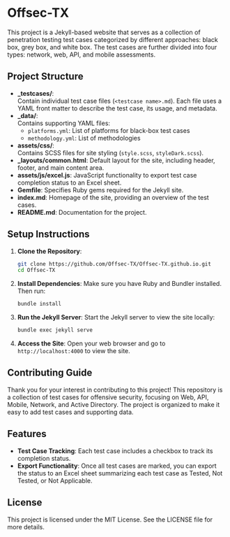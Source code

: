 # Offsec-TX

This project is a Jekyll-based website that serves as a collection of penetration testing test cases categorized by different approaches: black box, grey box, and white box. The test cases are further divided into four types: network, web, API, and mobile assessments.

## Project Structure

- **_testcases/**:  
  Contain individual test case files (`<testcase name>.md`). Each file uses a YAML front matter to describe the test case, its usage, and metadata.
- **_data/**:  
  Contains supporting YAML files:
  - `platforms.yml`: List of platforms for black-box test cases
  - `methodology.yml`: List of methodologies
- **assets/css/**:  
  Contains SCSS files for site styling (`style.scss`, `styleDark.scss`).
- **_layouts/common.html**: Default layout for the site, including header, footer, and main content area.
- **assets/js/excel.js**: JavaScript functionality to export test case completion status to an Excel sheet.
- **Gemfile**: Specifies Ruby gems required for the Jekyll site.
- **index.md**: Homepage of the site, providing an overview of the test cases.
- **README.md**: Documentation for the project.

## Setup Instructions

1. **Clone the Repository**: 
   ```bash
   git clone https://github.com/Offsec-TX/Offsec-TX.github.io.git
   cd Offsec-TX
   ```

2. **Install Dependencies**: 
   Make sure you have Ruby and Bundler installed. Then run:
   ```bash
   bundle install
   ```

3. **Run the Jekyll Server**: 
   Start the Jekyll server to view the site locally:
   ```bash
   bundle exec jekyll serve
   ```

4. **Access the Site**: 
   Open your web browser and go to `http://localhost:4000` to view the site.

## Contributing Guide

Thank you for your interest in contributing to this project! This repository is a collection of test cases for offensive security, focusing on Web, API, Mobile, Network, and Active Directory. The project is organized to make it easy to add test cases and supporting data.

## Features

- **Test Case Tracking**: Each test case includes a checkbox to track its completion status.
- **Export Functionality**: Once all test cases are marked, you can export the status to an Excel sheet summarizing each test case as Tested, Not Tested, or Not Applicable.

## License

This project is licensed under the MIT License. See the LICENSE file for more details.